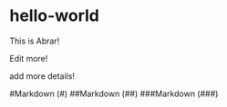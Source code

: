 # hello-world
This is Abrar!

Edit more!


add more details!

#Markdown (#)
##Markdown (##)
###Markdown (###)

